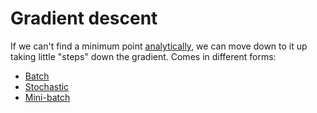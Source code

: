 # Gradient descent

If we can't find a minimum point [analytically](202210061238.md), we can move down
to it up taking little "steps" down the gradient. Comes in different forms:

- [Batch](202210141216.md)
- [Stochastic](202210141221.md)
- [Mini-batch](202210141225.md)

